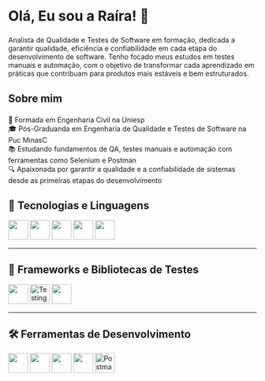 <h1 align="left">Olá, Eu sou a Raíra! 💛 </h1>

###

<p align="left">Analista de Qualidade e Testes de Software em formação, dedicada a garantir qualidade, eficiência e confiabilidade em cada etapa do desenvolvimento de software. Tenho focado meus estudos em testes manuais e automação, com o objetivo de transformar cada aprendizado em práticas que contribuam para produtos mais estáveis e bem estruturados.</p>

###

<h2 align="left">Sobre mim</h2>

###

<p align="left">🧪 Formada em Engenharia Civil na Uniesp<br>🎓 Pós-Graduanda em Engenharia de Qualidade e Testes de Software na Puc MinasC<br>📚 Estudando fundamentos de QA, testes manuais e automação com ferramentas como Selenium e Postman<br>🔍 Apaixonada por garantir a qualidade e a confiabilidade de sistemas desde as primeiras etapas do desenvolvimento</p>

###

## 🧪 Tecnologias e Linguagens  
<img src="https://cdn.jsdelivr.net/gh/devicons/devicon/icons/html5/html5-original.svg" width="40"/> <img src="https://cdn.jsdelivr.net/gh/devicons/devicon/icons/css3/css3-original.svg" width="40"/> <img src="https://cdn.jsdelivr.net/gh/devicons/devicon/icons/javascript/javascript-original.svg" width="40"/> <img src="https://cdn.jsdelivr.net/gh/devicons/devicon/icons/java/java-original.svg" width="40"/> <img src="https://cdn.jsdelivr.net/gh/devicons/devicon/icons/docker/docker-original.svg" width="40"/>

---

## 🚀 Frameworks e Bibliotecas de Testes  
<img src="https://cdn.jsdelivr.net/gh/devicons/devicon/icons/selenium/selenium-original.svg" width="40"/>  <img src="https://testing-library.com/img/octopus-64x64.png" width="40" alt="Testing Library"/> <img src="https://cdn.jsdelivr.net/gh/devicons/devicon/icons/react/react-original.svg" width="40"/>

---

## 🛠️ Ferramentas de Desenvolvimento  
<img src="https://cdn.jsdelivr.net/gh/devicons/devicon/icons/git/git-original.svg" width="40"/> <img src="https://cdn.jsdelivr.net/gh/devicons/devicon/icons/github/github-original.svg" width="40"/> <img src="https://cdn.jsdelivr.net/gh/devicons/devicon/icons/figma/figma-original.svg" width="40"/> <img src="https://cdn.jsdelivr.net/gh/devicons/devicon/icons/vscode/vscode-original.svg" width="40"/> <img src="https://uxwing.com/wp-content/themes/uxwing/download/brands-and-social-media/postman-icon.png" width="40" alt="Postman"/>
